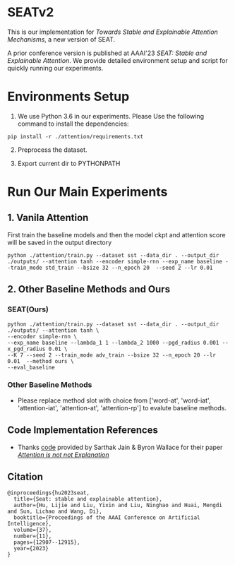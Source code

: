 # SEATv2
This is our implementation for *Towards Stable and Explainable Attention Mechanisms*, a new version of SEAT.

A prior conference version is published at AAAI'23 *SEAT: Stable and Explainable Attention*. We provide detailed environment setup and script for quickly running our experiments.


# Environments Setup
1. We use Python 3.6 in our experiments. Please Use the following command to install the dependencies:
```shell
pip install -r ./attention/requirements.txt
```
<!-- python -m spacy download en -->
2. Preprocess the dataset.
<!--```shell
python ./attention/preprocess/prepare_data_w2v.py
python ./attention/preprocess/prepare_data_bert.py
```-->

3. Export current dir to PYTHONPATH
<!--```shell
export PYTHONPATH=$PYTHONPATH:"the-dir-of-root-of-repo"
```-->

# Run Our Main Experiments
## 1. Vanila Attention
First train the baseline models and then the model ckpt and attention score will be saved in the output directory
```shell
python ./attention/train.py --dataset sst --data_dir . --output_dir ./outputs/ --attention tanh --encoder simple-rnn --exp_name baseline --train_mode std_train --bsize 32 --n_epoch 20  --seed 2 --lr 0.01
```

## 2. Other Baseline Methods and Ours

### SEAT(Ours)
```shell
python ./attention/train.py --dataset sst --data_dir . --output_dir ./outputs/ --attention tanh \
--encoder simple-rnn \
--exp_name baseline --lambda_1 1 --lambda_2 1000 --pgd_radius 0.001 --x_pgd_radius 0.01 \
--K 7 --seed 2 --train_mode adv_train --bsize 32 --n_epoch 20 --lr 0.01  --method ours \
--eval_baseline
```

### Other Baseline Methods
- Please replace method slot with choice from ['word-at', 'word-iat', 'attention-iat', 'attention-at', 'attention-rp'] to evalute baseline methods.
<!--
```shell
python ./attention/train.py --dataset sst --data_dir . --output_dir ./outputs/ --attention tanh \
--encoder simple-rnn \
--exp_name baseline --lambda_1 1 --lambda_2 1000 --pgd_radius 0.001 --x_pgd_radius 0.01 \
--K 7 --seed 2 --train_mode adv_train --bsize 32 --n_epoch 20 --lr 0.01  --method [the-method-you-wanna-test] \
--eval_baseline
```-->

## Code Implementation References
- Thanks [code](https://github.com/sarahwie/attention) provided by Sarthak Jain & Byron Wallace for their paper *[Attention is not not Explanation](https://arxiv.org/abs/1908.04626)*

## Citation

```
@inproceedings{hu2023seat,
  title={Seat: stable and explainable attention},
  author={Hu, Lijie and Liu, Yixin and Liu, Ninghao and Huai, Mengdi and Sun, Lichao and Wang, Di},
  booktitle={Proceedings of the AAAI Conference on Artificial Intelligence},
  volume={37},
  number={11},
  pages={12907--12915},
  year={2023}
}
```
